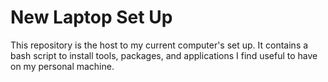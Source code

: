 # New Laptop Set Up

This repository is the host to my current computer's set up. It contains a bash script to install tools, packages, and applications I find useful to have on my personal machine.

